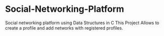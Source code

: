 # Social-Networking-Platform
Social networking platform using Data Structures in C
This Project Allows to create a profile and add networks with registered profiles.
